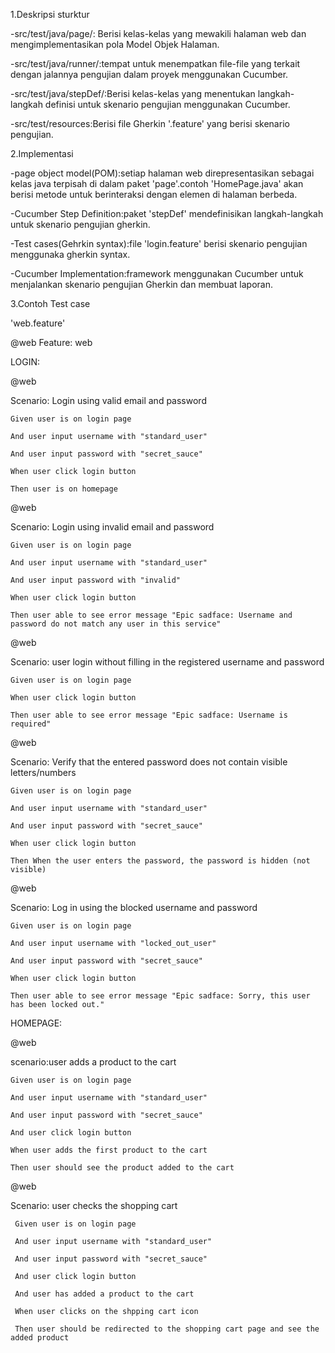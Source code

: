1.Deskripsi sturktur

-src/test/java/page/: Berisi kelas-kelas yang mewakili halaman web dan mengimplementasikan pola Model Objek Halaman.

-src/test/java/runner/:tempat untuk menempatkan file-file yang terkait dengan jalannya pengujian dalam proyek menggunakan Cucumber.

-src/test/java/stepDef/:Berisi kelas-kelas yang menentukan langkah-langkah definisi untuk skenario pengujian menggunakan Cucumber.

-src/test/resources:Berisi file Gherkin '.feature' yang berisi skenario pengujian.


2.Implementasi

-page object model(POM):setiap halaman web direpresentasikan sebagai kelas java terpisah di dalam paket 'page'.contoh 'HomePage.java' akan berisi metode untuk berinteraksi dengan elemen di halaman berbeda.

-Cucumber Step Definition:paket 'stepDef' mendefinisikan langkah-langkah untuk skenario pengujian gherkin.

-Test cases(Gehrkin syntax):file 'login.feature' berisi skenario pengujian menggunaka gherkin syntax.

-Cucumber Implementation:framework menggunakan Cucumber untuk menjalankan skenario pengujian Gherkin dan membuat laporan.


3.Contoh Test case

'web.feature'

@web
Feature: web

LOGIN:

@web

  Scenario: Login using valid email and password
  
    Given user is on login page
    
    And user input username with "standard_user"
    
    And user input password with "secret_sauce"
    
    When user click login button
    
    Then user is on homepage

  @web
  
  Scenario: Login using invalid email and password
  
    Given user is on login page
    
    And user input username with "standard_user"
    
    And user input password with "invalid"
    
    When user click login button
    
    Then user able to see error message "Epic sadface: Username and password do not match any user in this service"

  @web
     
  Scenario: user login without filling in the registered username and password
  
    Given user is on login page
    
    When user click login button
    
    Then user able to see error message "Epic sadface: Username is required"


  @web
  
  Scenario: Verify that the entered password does not contain visible letters/numbers
  
    Given user is on login page
    
    And user input username with "standard_user"
    
    And user input password with "secret_sauce"
    
    When user click login button
    
    Then When the user enters the password, the password is hidden (not visible)

  @web
  
  Scenario: Log in using the blocked username and password
  
    Given user is on login page
    
    And user input username with "locked_out_user"
    
    And user input password with "secret_sauce"
    
    When user click login button
    
    Then user able to see error message "Epic sadface: Sorry, this user has been locked out."

    
 HOMEPAGE:

 @web
 
 scenario:user adds a product to the cart

    Given user is on login page
   
    And user input username with "standard_user"
   
    And user input password with "secret_sauce"
     
    And user click login button
    
    When user adds the first product to the cart
    
    Then user should see the product added to the cart

   @web
   
   Scenario: user checks the shopping cart
   
     Given user is on login page
     
     And user input username with "standard_user"
     
     And user input password with "secret_sauce"
     
     And user click login button
     
     And user has added a product to the cart
     
     When user clicks on the shpping cart icon
     
     Then user should be redirected to the shopping cart page and see the added product
   

   

  




